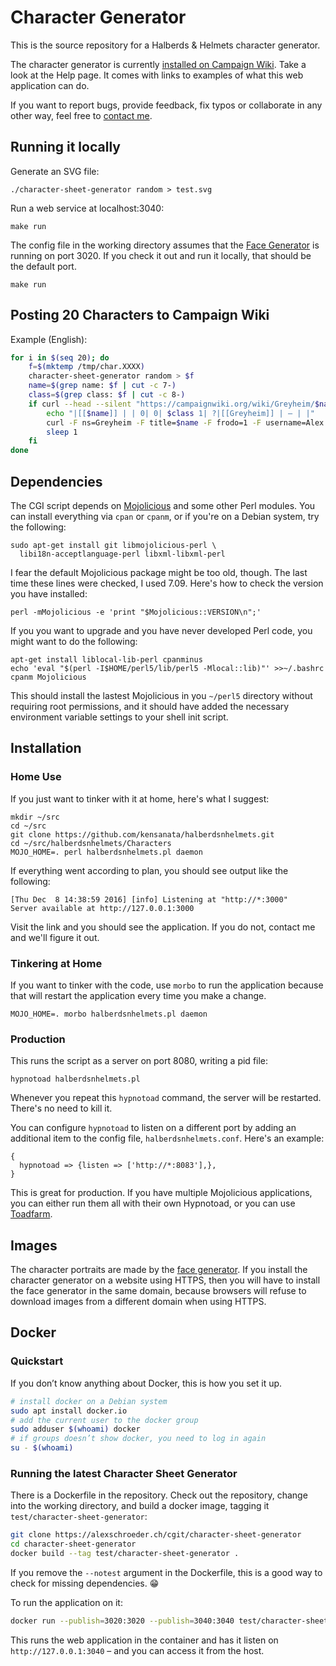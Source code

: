# Character Generator

This is the source repository for a Halberds & Helmets character
generator.

The character generator is currently
[installed on Campaign Wiki](http://campaignwiki.org/halberdsnhelmets).
Take a look at the Help page. It comes with links to examples of what
this web application can do.

If you want to report bugs, provide feedback, fix typos or collaborate
in any other way, feel free to
[contact me](https://alexschroeder.ch/wiki/Contact).

## Running it locally

Generate an SVG file:

```
./character-sheet-generator random > test.svg
```

Run a web service at localhost:3040:

```
make run
```

The config file in the working directory assumes that the
[Face Generator](https://alexschroeder.ch/cgit/face-generator) is
running on port 3020. If you check it out and run it locally, that
should be the default port.

```
make run
```

## Posting 20 Characters to Campaign Wiki

Example (English):

```bash
for i in $(seq 20); do
	f=$(mktemp /tmp/char.XXXX)
	character-sheet-generator random > $f
	name=$(grep name: $f | cut -c 7-)
	class=$(grep class: $f | cut -c 8-)
	if curl --head --silent "https://campaignwiki.org/wiki/Greyheim/$name" | grep --silent "^HTTP/1.1 404"; then
		echo "|[[$name]] | | 0| 0| $class 1| ?|[[Greyheim]] | – | |"
		curl -F ns=Greyheim -F title=$name -F frodo=1 -F username=Alex -F summary="New character" -F "text=<$f" https://campaignwiki.org/wiki
		sleep 1
	fi
done
```

## Dependencies

The CGI script depends on [Mojolicious](http://mojolicio.us/) and some
other Perl modules. You can install everything via `cpan` or `cpanm`,
or if you're on a Debian system, try the following:

```
sudo apt-get install git libmojolicious-perl \
  libi18n-acceptlanguage-perl libxml-libxml-perl
```

I fear the default Mojolicious package might be too old, though. The
last time these lines were checked, I used 7.09. Here's how to check
the version you have installed:

```
perl -mMojolicious -e 'print "$Mojolicious::VERSION\n";'
```

If you you want to upgrade and you have never developed Perl code, you
might want to do the following:

```
apt-get install liblocal-lib-perl cpanminus
echo 'eval "$(perl -I$HOME/perl5/lib/perl5 -Mlocal::lib)"' >>~/.bashrc
cpanm Mojolicious
```

This should install the lastest Mojolicious in you `~/perl5` directory
without requiring root permissions, and it should have added the
necessary environment variable settings to your shell init script.

## Installation

### Home Use

If you just want to tinker with it at home, here's what I suggest:

```
mkdir ~/src
cd ~/src
git clone https://github.com/kensanata/halberdsnhelmets.git
cd ~/src/halberdsnhelmets/Characters
MOJO_HOME=. perl halberdsnhelmets.pl daemon
```

If everything went according to plan, you should see output like the
following:

```
[Thu Dec  8 14:38:59 2016] [info] Listening at "http://*:3000"
Server available at http://127.0.0.1:3000
```

Visit the link and you should see the application. If you do not,
contact me and we'll figure it out.

### Tinkering at Home

If you want to tinker with the code, use `morbo` to run the
application because that will restart the application every time you
make a change.

```
MOJO_HOME=. morbo halberdsnhelmets.pl daemon
```

### Production

This runs the script as a server on port 8080, writing a pid file:

```
hypnotoad halberdsnhelmets.pl
```

Whenever you repeat this `hypnotoad` command, the server will be
restarted. There's no need to kill it.

You can configure `hypnotoad` to listen on a different port by adding
an additional item to the config file, `halberdsnhelmets.conf`. Here's
an example:

```
{
  hypnotoad => {listen => ['http://*:8083'],},
}
```

This is great for production. If you have multiple Mojolicious
applications, you can either run them all with their own Hypnotoad, or
you can use [Toadfarm](https://metacpan.org/pod/Toadfarm).

## Images

The character portraits are made by
the [face generator](https://campaignwiki.org/face). If you install
the character generator on a website using HTTPS, then you will have
to install the face generator in the same domain, because browsers
will refuse to download images from a different domain when using
HTTPS.

## Docker

### Quickstart

If you don’t know anything about Docker, this is how you set it up.

```bash
# install docker on a Debian system
sudo apt install docker.io
# add the current user to the docker group
sudo adduser $(whoami) docker
# if groups doesn’t show docker, you need to log in again
su - $(whoami)
```

### Running the latest Character Sheet Generator

There is a Dockerfile in the repository. Check out the repository,
change into the working directory, and build a docker image, tagging
it `test/character-sheet-generator`:

```bash
git clone https://alexschroeder.ch/cgit/character-sheet-generator
cd character-sheet-generator
docker build --tag test/character-sheet-generator .
```

If you remove the `--notest` argument in the Dockerfile, this is a
good way to check for missing dependencies. 😁

To run the application on it:

```bash
docker run --publish=3020:3020 --publish=3040:3040 test/character-sheet-generator
```

This runs the web application in the container and has it listen on
`http://127.0.0.1:3040` – and you can access it from the host.
